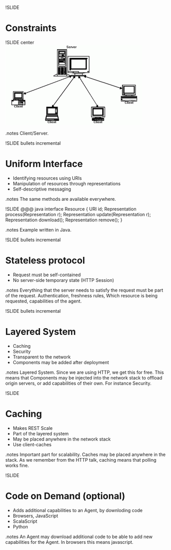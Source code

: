 !SLIDE
# Constraints #

!SLIDE center
![Client-Server](client-server.gif)

.notes Client/Server.

!SLIDE bullets incremental
# Uniform Interface #
* Identifying resources using URIs
* Manipulation of resources through representations
* Self-descriptive messaging

.notes The same methods are available everywhere.

!SLIDE
	@@@ java
	interface Resource {
		URI id;
		Representation process(Representation r);
		Representation update(Representation r);
		Representation download();
		Representation remove();
	}

.notes Example written in Java.

!SLIDE bullets incremental
# Stateless protocol #
* Request must be self-contained
* No server-side temporary state (HTTP Session)

.notes Everything that the server needs to satisfy the request must be part of the request.
Authentication, freshness rules, Which resource is being requested, capabilities of the agent.


!SLIDE bullets incremental
# Layered System #
* Caching
* Security
* Transparent to the network
* Components may be added after deployment

.notes Layered System. Since we are using HTTP, we get this for free.  This means that Components may be injected into the 
network stack to offload origin servers, or add capabilities of their own. For instance Security.

!SLIDE
# Caching #
* Makes REST Scale
* Part of the layered system
* May be placed anywhere in the network stack
* Use client-caches

.notes Important part for scalability. Caches may be placed anywhere in the stack. As we remember 
from the HTTP talk, caching means that polling works fine.

!SLIDE
# Code on Demand (optional) #
* Adds additional capabilities to an Agent, by downloding code
* Browsers, JavaScript
* ScalaScript
* Python

.notes An Agent may download additional code to be able to add new capabilities for the Agent.
In browsers this means javascript.
